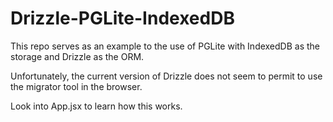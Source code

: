 # Drizzle-PGLite-IndexedDB 

This repo serves as an example to the use of PGLite with IndexedDB as the storage and Drizzle as the ORM.

Unfortunately, the current version of Drizzle does not seem to permit to use the migrator tool in the browser.

Look into App.jsx to learn how this works.